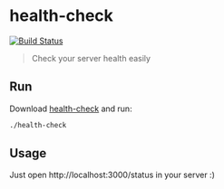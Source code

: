 # health-check

[![Build Status](https://travis-ci.org/robertoduessmann/health-check.svg?branch=master)](https://travis-ci.org/robertoduessmann/health-check)

> Check your server health easily

## Run
Download [health-check](https://github.com/robertoduessmann/health-check/blob/master/health-check) and run:
```sh
./health-check
```

## Usage

Just open http://localhost:3000/status in your server :)